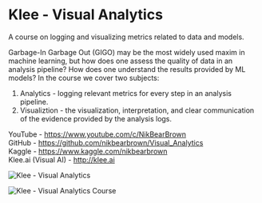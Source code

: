 # Klee - Visual Analytics

A course on logging and visualizing metrics related to data and models. 

Garbage-In Garbage Out (GIGO) may be the most widely used maxim in machine learning, but how does one assess the quality of data in an analysis pipeline? How does one understand the results provided by ML models?  In the course we cover two subjects:

1) Analytics - logging relevant metrics for every step in an analysis pipeline.   
2) Visualiztion - the visualization, interpretation, and clear communication of the evidence provided by the analysis logs.  


YouTube - https://www.youtube.com/c/NikBearBrown   
GitHub - https://github.com/nikbearbrown/Visual_Analytics   
Kaggle - https://www.kaggle.com/nikbearbrown   
Klee.ai (Visual AI) - http://klee.ai    

![Klee - Visual Analytics](https://github.com/nikbearbrown/Visual_Analytics/blob/main/IMG/Klee_Visual_Analytics.png?raw=true)


![Klee - Visual Analytics Course](https://github.com/nikbearbrown/Visual_Analytics/blob/main/IMG/Visual_Analytics_Course.png?raw=true)





